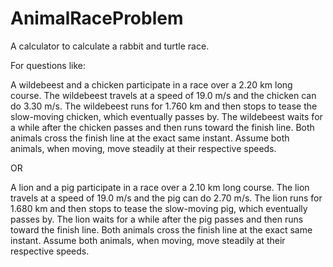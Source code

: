 # AnimalRaceProblem
A calculator to calculate a rabbit and turtle race.

For questions like:

A wildebeest and a chicken participate in a race over a 2.20 km long course. The wildebeest travels at a speed of 19.0 m/s and the chicken can do 3.30 m/s. The wildebeest runs for 1.760 km and then stops to tease the slow-moving chicken, which eventually passes by. The wildebeest waits for a while after the chicken passes and then runs toward the finish line. Both animals cross the finish line at the exact same instant. Assume both animals, when moving, move steadily at their respective speeds. 

OR

A lion and a pig participate in a race over a 2.10 km long course. The lion travels at a speed of 19.0 m/s and the pig can do 2.70 m/s. The lion runs for 1.680 km and then stops to tease the slow-moving pig, which eventually passes by. The lion waits for a while after the pig passes and then runs toward the finish line. Both animals cross the finish line at the exact same instant. Assume both animals, when moving, move steadily at their respective speeds. 
